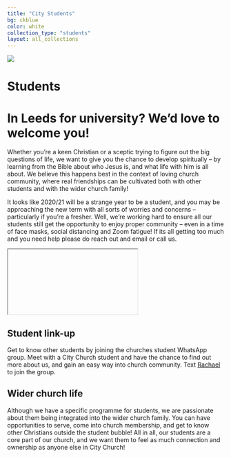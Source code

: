 ```yaml
---
title: "City Students"
bg: ckblue
color: white
collection_type: "students"
layout: all_collections
---
```


<div class="hero-image-max">
  <img src="{{ 'img/students/gary-butterfield-71AzA4GF2ok-unsplash.jpg' | relative_url }}">
  <div class="hero-text">
    <h1><strong>Students</strong></h1>
  </div>
</div>

# In Leeds for university? We’d love to welcome you!
Whether you’re a keen Christian or a sceptic trying to figure out the big questions of life, we want to give you the chance to develop spiritually – by learning from the Bible about who Jesus is, and what life with him is all about. We believe this happens best in the context of loving church community, where real friendships can be cultivated both with other students and with the wider church family! 

It looks like 2020/21 will be a strange year to be a student, and you may be approaching the new term with all sorts of worries and concerns – particularly if you’re a fresher. Well, we’re working hard to ensure all our students still get the opportunity to enjoy proper community – even in a time of face masks, social distancing and Zoom fatigue! If its all getting too much and you need help please do reach out and email or call us.

<div class="icontain"><iframe title="Student team welcome" src="//https://videopress.com/v/TwGU3f9B" allowfullscreen></iframe></div>

## Student link-up
Get to know other students by joining the churches student WhatsApp group. Meet with a City Church student and have the chance to find out more about us, and gain an easy way into church community. Text <a href="tel:07541171711">Rachael</a> to join the group.


## Wider church life
Although we have a specific programme for students, we are passionate about them being integrated into the wider church family. You can have opportunities to serve, come into church membership, and get to know other Christians outside the student bubble! All in all, our students are a core part of our church, and we want them to feel as much connection and ownership as anyone else in City Church! 
